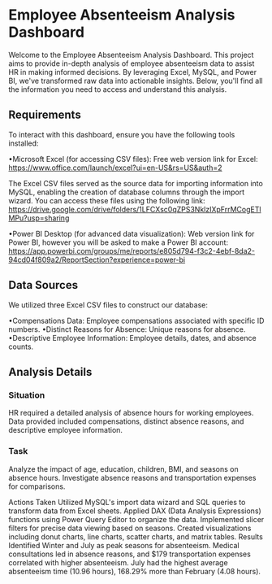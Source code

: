 # Employee Absenteeism Analysis Dashboard

Welcome to the Employee Absenteeism Analysis Dashboard. This project aims to provide in-depth analysis of employee absenteeism data to assist HR in making informed decisions. By leveraging Excel, MySQL, and Power BI, we've transformed raw data into actionable insights. Below, you'll find all the information you need to access and understand this analysis.

## Requirements
To interact with this dashboard, ensure you have the following tools installed:

•Microsoft Excel (for accessing CSV files): 
Free web version link for Excel: https://www.office.com/launch/excel?ui=en-US&rs=US&auth=2                                                                                                                               

The Excel CSV files served as the source data for importing information into MySQL, enabling the creation of database columns through the import wizard. You can access these files using the following link: 
https://drive.google.com/drive/folders/1LFCXsc0qZPS3NklzIXpFrrMCogETlMPu?usp=sharing



•Power BI Desktop (for advanced data visualization): 
Web version link for Power BI, however you will be asked to make a Power BI account: https://app.powerbi.com/groups/me/reports/e805d794-f3c2-4ebf-8da2-94cd04f809a2/ReportSection?experience=power-bi

## Data Sources
We utilized three Excel CSV files to construct our database:

•Compensations Data: Employee compensations associated with specific ID numbers.
•Distinct Reasons for Absence: Unique reasons for absence.
•Descriptive Employee Information: Employee details, dates, and absence counts.

## Analysis Details

### Situation

HR required a detailed analysis of absence hours for working employees. Data provided included compensations, distinct absence reasons, and descriptive employee information.

### Task

Analyze the impact of age, education, children, BMI, and seasons on absence hours. Investigate absence reasons and transportation expenses for comparisons.

Actions Taken
Utilized MySQL's import data wizard and SQL queries to transform data from Excel sheets.
Applied DAX (Data Analysis Expressions) functions using Power Query Editor to organize the data.
Implemented slicer filters for precise data viewing based on seasons.
Created visualizations including donut charts, line charts, scatter charts, and matrix tables.
Results
Identified Winter and July as peak seasons for absenteeism.
Medical consultations led in absence reasons, and $179 transportation expenses correlated with higher absenteeism.
July had the highest average absenteeism time (10.96 hours), 168.29% more than February (4.08 hours).
